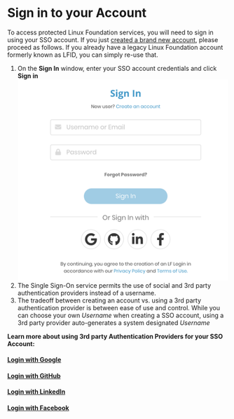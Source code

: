 # Sign in to your Account

To access protected Linux Foundation services, you will need to sign in using your SSO account.  If you just [created a brand new account](../create-an-account.md), please proceed as follows. If you already have a legacy Linux Foundation account formerly known as LFID, you can simply re-use that.

1. On the **Sign In** window, enter your SSO account credentials and click **Sign in**   ![Create Account](../../.gitbook/assets/screen-shot-2020-05-04-at-7.26.09-pm.png)
2. The Single Sign-On service permits the use of social and 3rd party authentication providers instead of a username. 
3. The tradeoff between creating an account vs. using a 3rd party authentication provider is between ease of use and control. While you can choose your own _Username_ when creating a SSO account, using a 3rd party provider auto-generates a system designated _Username_

**Learn more about using 3rd party Authentication Providers for your SSO Account:**

#### ​[Login with Google](sign-in-with-google.md)​

#### ​[Login with GitHub](sign-in-with-github.md)​

#### ​[Login with LinkedIn](sign-in-with-linkedin.md)​

#### ​[Login with Facebook](sign-in-with-facebook.md)​

